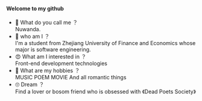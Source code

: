 #### Welcome to my github
- 🤡 What do you call me ？
  <br>
  Nuwanda.
- 👻 who am I ？
  <br>
  I'm a student from Zhejiang University of Finance and Economics whose major is software engineering.
- 😍 What am I interested in ？
  <br>
  Front-end development technologies
- 🧐 What are my hobbies ？
  <br>
  MUSIC POEM MOVIE And all romantic things
- 🙄 Dream ？
  <br>
  Find a lover or bosom friend who is obsessed with 《Dead Poets Society》
<!---
Nuwanda7O/Nuwanda7O is a ✨ special ✨ repository because its `README.md` (this file) appears on your GitHub profile.
You can click the Preview link to take a look at your changes.
--->
